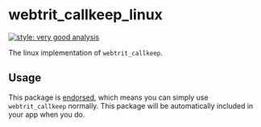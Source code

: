 # webtrit_callkeep_linux

[![style: very good analysis][very_good_analysis_badge]][very_good_analysis_link]

The linux implementation of `webtrit_callkeep`.

## Usage

This package is [endorsed][endorsed_link], which means you can simply use `webtrit_callkeep`
normally. This package will be automatically included in your app when you do.

[endorsed_link]: https://flutter.dev/docs/development/packages-and-plugins/developing-packages#endorsed-federated-plugin
[very_good_analysis_badge]: https://img.shields.io/badge/style-very_good_analysis-B22C89.svg
[very_good_analysis_link]: https://pub.dev/packages/very_good_analysis
